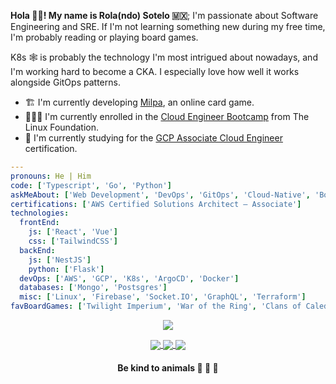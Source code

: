 <!-- <p align="center">
<a href="https://git.io/streak-stats">
  <img align="center" src="https://github-readme-streak-stats.herokuapp.com?user=rolasotelo&theme=vue-dark" />
</a>
</p> -->

**Hola 👋🏾! My name is Rola(ndo) Sotelo 🇲🇽**; I'm passionate about Software Engineering and SRE. If I'm not learning something new during my free time, I'm probably reading or playing board games.

K8s 🕸 is probably the technology I'm most intrigued about nowadays, and I'm working hard to become a CKA. I especially love how well it works alongside GitOps patterns.

- 🏗 I'm currently developing [Milpa](https://milpa.online), an online card game.
- 🧗🏾‍♂️ I'm currently enrolled in the [Cloud Engineer Bootcamp](https://openprofile.dev/profile/rolasotelo) from The Linux Foundation.
- 🔭 I'm currently studying for the [GCP Associate Cloud Engineer](https://cloud.google.com/certification/cloud-engineer) certification.

```yaml
---
pronouns: He | Him
code: ['Typescript', 'Go', 'Python']
askMeAbout: ['Web Development', 'DevOps', 'GitOps', 'Cloud-Native', 'Board Games']
certifications: ['AWS Certified Solutions Architect – Associate']
technologies:
  frontEnd:
    js: ['React', 'Vue']
    css: ['TailwindCSS']
  backEnd:
    js: ['NestJS']
    python: ['Flask']
  devOps: ['AWS', 'GCP', 'K8s', 'ArgoCD', 'Docker']
  databases: ['Mongo', 'Postsgres']
  misc: ['Linux', 'Firebase', 'Socket.IO', 'GraphQL', 'Terraform']
favBoardGames: ['Twilight Imperium', 'War of the Ring', 'Clans of Caledonia']
```

<p align="center">
<a href="https://github.com/anuraghazra/github-readme-stats">
  <img align="center" src="https://github-readme-stats.vercel.app/api/top-langs/?username=rolasotelo&layout=compact&langs_count=8&theme=vue-dark" />
</a>
</p>

<p align="center">
  <a href="https://twitter.com/rolasotelo">
    <img align="center" src="https://img.shields.io/badge/Twitter-1DA1F2?style=for-the-badge&logo=twitter&logoColor=white" />
  </a>
  <a href="https://www.linkedin.com/in/rolasotelo/">
    <img align="center" src="https://img.shields.io/badge/LinkedIn-0077B5?style=for-the-badge&logo=linkedin&logoColor=white" />
  </a>
  <a href="https://rolasotelo.tech/">
    <img align="center" src="https://img.shields.io/badge/Hashnode-2962FF?style=for-the-badge&logo=hashnode&logoColor=white" />
  </a>
</p>

<h4 align="center">Be kind to animals 🐄 🐖 🦃</h4>
